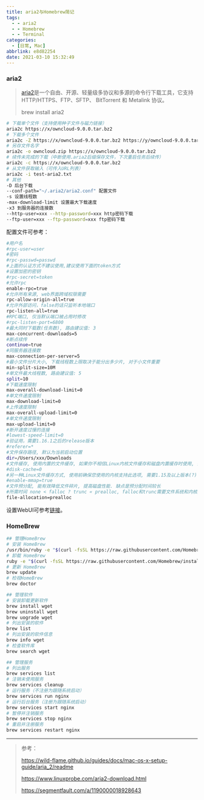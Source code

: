 ```yaml
---
title: aria2与Homebrew简记
tags:
  - - aria2
  - - Homebrew
  - - Terminal
categories:
  - [日常, Mac]
abbrlink: e8d82254
date: 2021-03-10 15:32:49
---
```


### aria2

> [aria2](https://aria2.github.io/)是一个自由、开源、轻量级多协议和多源的命令行下载工具，它支持 HTTP/HTTPS、FTP、SFTP、 BitTorrent 和 Metalink 协议。
>
> brew install aria2

```bash
# 下载单个文件（支持使用种子文件与磁力链接）
aria2c https://x/owncloud-9.0.0.tar.bz2
# 下载多个文件
aria2c -Z https://x/owncloud-9.0.0.tar.bz2 https://y/owncloud-9.0.0.tar.bz2
# 另存文件名字
aria2c -o owncloud.zip https://x/owncloud-9.0.0.tar.bz2
# 续传未完成的下载（中断使用.aria2后缀保存文件，下次重启任务后续传）
aria2c -c https://x/owncloud-9.0.0.tar.bz2
# 从文件获取输入（可传入URL列表）
aria2c -i test-aria2.txt
# 其他
-D 后台下载
--conf-path="~/.aria2/aria2.conf" 配置文件
-s 设置线程数
-max-download-limit 设置最大下载速度
-x3 到服务器的连接数
--http-user=xxx --http-password=xxx http密码下载
--ftp-user=xxx --ftp-password=xxx ftp密码下载
```

配置文件可参考：

```bash
#用户名
#rpc-user=user
#密码
#rpc-passwd=passwd
#上面的认证方式不建议使用,建议使用下面的token方式
#设置加密的密钥
#rpc-secret=token
#允许rpc
enable-rpc=true
#允许所有来源, web界面跨域权限需要
rpc-allow-origin-all=true
#允许外部访问，false的话只监听本地端口
rpc-listen-all=true
#RPC端口, 仅当默认端口被占用时修改
#rpc-listen-port=6800
#最大同时下载数(任务数), 路由建议值: 3
max-concurrent-downloads=5
#断点续传
continue=true
#同服务器连接数
max-connection-per-server=5
#最小文件分片大小, 下载线程数上限取决于能分出多少片, 对于小文件重要
min-split-size=10M
#单文件最大线程数, 路由建议值: 5
split=10
#下载速度限制
max-overall-download-limit=0
#单文件速度限制
max-download-limit=0
#上传速度限制
max-overall-upload-limit=0
#单文件速度限制
max-upload-limit=0
#断开速度过慢的连接
#lowest-speed-limit=0
#验证用，需要1.16.1之后的release版本
#referer=*
#文件保存路径, 默认为当前启动位置
dir=/Users/xxx/Downloads
#文件缓存, 使用内置的文件缓存, 如果你不相信Linux内核文件缓存和磁盘内置缓存时使用, 需要1.16及以上版本
#disk-cache=0
#另一种Linux文件缓存方式, 使用前确保您使用的内核支持此选项, 需要1.15及以上版本(?)
#enable-mmap=true
#文件预分配, 能有效降低文件碎片, 提高磁盘性能. 缺点是预分配时间较长
#所需时间 none < falloc ? trunc « prealloc, falloc和trunc需要文件系统和内核支持
file-allocation=prealloc
```

设置WebUI可参考[链接](https://ziahamza.github.io/webui-aria2/)。



### HomeBrew

```bash
## 管理HomeBrew
# 安装 HomeBrew
/usr/bin/ruby -e "$(curl -fsSL https://raw.githubusercontent.com/Homebrew/install/master/install)"
# 卸载 HomeBrew
ruby -e "$(curl -fsSL https://raw.githubusercontent.com/Homebrew/install/master/uninstall)"
# 更新 HomeBrew
brew update
# 检视HomeBrew
brew doctor

## 管理软件
# 安装卸载更新软件
brew install wget
brew uninstall wget
brew uograde wget
# 列出安装的软件
brew list
# 列出安装的软件信息
brew info wget
# 检查软件库
brew search wget

## 管理服务
# 列出服务
brew services list
# 注销未使用服务
brew services cleanup
# 运行服务（不注册为跟随系统启动）
brew services run nginx
# 运行后台服务（注册为跟随系统启动）
brew services start nginx
# 暂停并注销服务
brew services stop nginx
# 重启并注册服务
brew services restart nginx
```

---

> 参考：
>
> https://wild-flame.github.io/guides/docs/mac-os-x-setup-guide/aria_2/readme
>
> https://www.linuxprobe.com/aria2-download.html
>
> https://segmentfault.com/a/1190000018928643
>
> 